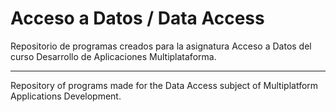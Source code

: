 # Acceso a Datos / Data Access

Repositorio de programas creados para la asignatura Acceso a Datos del curso Desarrollo de Aplicaciones Multiplataforma.

--------

Repository of programs made for the Data Access subject of Multiplatform Applications Development.
